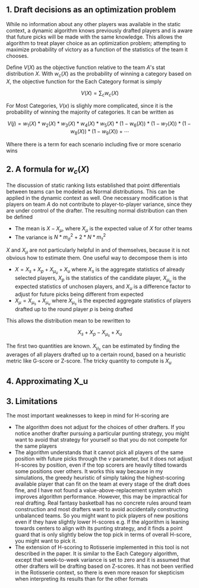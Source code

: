 ## 1. Draft decisions as an optimization problem 

While no information about any other players was available in the static context, a dynamic algorithm knows previously drafted players and is aware that future picks will be made with the same knowledge. This allows the algorithm to treat player choice as an optimization problem; attempting to maximize probability of victory as a function of the statistics of the team it chooses. 

Define $V(X)$ as the objective function relative to the team $A$'s stat distribution $X$. With $w_c(X)$ as the probability of winning a category based on $X$, the objective function for the Each Category format is simply 

$$
V(X) = \sum_c w_c(X)
$$

For Most Categories, $V(x)$ is slighly more complicated, since it is the probability of winning the majority of categories. It can be written as

$$
V(j)  = w_1(X) * w_2(X) * w_3(X) * w_4(X) * w_5(X) * (1-w_6(X)) * (1-w_7(X)) * (1-w_8(X)) * (1- w_9(X)) + \cdots
$$

Where there is a term for each scenario including five or more scenario wins

## 2. A formula for $w_c(X)$

The discussion of static ranking lists established that point differentials between teams can be modeled as Normal distributions. This can be applied in the dynamic context as well. One necessary modification is that players on team $A$ do not contribute to player-to-player variance, since they are under control of the drafter. The resulting normal distribution can then be defined
- The mean is $X - X_{\mu}$, where $X_{\mu}$ is the expected value of $X$ for other teams
- The variance is $N * m_{\sigma}^2 + 2 * N * m_{\tau}^2$

$X$ and $X_\mu$ are not particularly helpful in and of themselves, because it is not obvious how to estimate them. One useful way to decompose them is into
- $X = X_s + X_p + X_{\mu_u} + X_u$ where $X_s$ is the aggregate statistics of already selected players, $X_p$ is the statistics of the candidate player, $X_{\mu_u}$ is the expected statistics of unchosen players, and $X_u$ is a difference factor to adjust for future picks being different from expected
- $X_\mu = X_{\mu_s} + X_{\mu_u}$ where $X_{\mu_s}$ is the expected aggregate statistics of players drafted up to the round player $p$ is being drafted

This allows the distribution mean to be rewritten to 

$$
X_s + X_p - X_{\mu_s} + X_u
$$

The first two quantities are known. $X_{\mu_s}$ can be estimated by finding the averages of all players drafted up to a certain round, based on a heuristic metric like G-score or Z-score. The tricky quantity to compute is $X_u$

## 4. Approximating X_u


## 3. Limitations
The most important weaknesses to keep in mind for H-scoring are 
* The algorithm does not adjust for the choices of other drafters. If you notice another drafter pursuing a 
particular punting strategy, you might want to avoid that strategy for yourself so that you do not compete
for the same players
* The algorithm understands that it cannot pick all players of the same position with future picks through the $\nu$ parameter, but it does not adjust H-scores by
position, even if the top scorers are heavily tilted towards some positions over others. It works this way because in my simulations, the greedy heuristic of simply taking the highest-scoring available player
that can fit on the team at every stage of the draft does fine, and I have not found a value-above-replacement system which improves
algorithm performance. However, this may be impractical for real drafting. Real fantasy basketball has no concrete rules around team construction
and most drafters want to avoid accidentally constructing unbalanced teams. So you might want to pick players of new positions even if they have slightly lower H-scores
e.g. If the algorithm is leaning towards centers to align with its punting strategy, and it finds a point guard that is only slightly below the top pick in terms of overall
H-score, you might want to pick it. 
* The extension of H-scoring to Rotisserie implemented in this tool is not described in the paper.
It is similar to the Each Category algorithm, except that week-to-week variance is set to zero and it is assumed
that other drafters will be drafting based on Z-scores. It has not been verified in the Rotisserie context, so there
is even more reason for skepticism when interpreting its results than for the other formats
